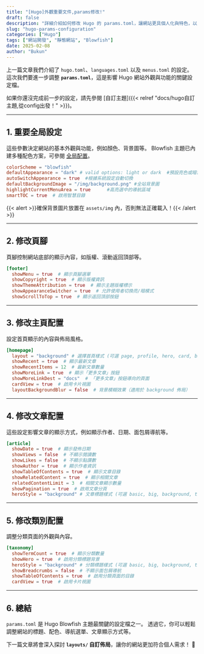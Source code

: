 ```yaml
---
title: "[Hugo]外觀重要文件,params修改!"
draft: false
description: "詳細介紹如何修改 Hugo 的 params.toml，讓網站更具個人化與特色，以 Blowfish 為範例。"
slug: "hugo-params-configuration"
categories: ["Hugo"]
tags: ["網站開發", "靜態網站", "Blowfish"]
date: 2025-02-08
author: "Bukun"
---
```


上一篇文章我們介紹了 `hugo.toml`、`languages.toml` 以及 `menus.toml` 的設定。
這次我們要進一步調整 **`params.toml`**，這是影響 Hugo 網站外觀與功能的關鍵設定檔。

如果你還沒完成前一步的設定，請先參閱 [自訂主題]({{< relref "docs/hugo自訂主題,從config出發！" >}})。

---

## 1. 重要全局設定

這些參數決定網站的基本外觀與功能，例如顏色、背景圖等。
Blowfish 主題已內建多種配色方案，可參閱 [全局配置](https://blowfish.page/zh-cn/docs/configuration/#%E5%85%A8%E5%B1%80-1)。

```toml
colorScheme = "blowfish"
defaultAppearance = "dark" # valid options: light or dark  #預設亮色或暗色模式
autoSwitchAppearance = true  #根據系統設定自動切換
defaultBackgroundImage = "/img/background.png" #全站背景圖
highlightCurrentMenuArea = true      #高亮選中的導航區域
smartTOC = true  # 啟用智慧目錄
```

{{< alert >}}確保背景圖片放置在 `assets/img` 內，否則無法正確載入！{{< /alert >}}

---

## 2. 修改頁腳

頁腳控制網站底部的顯示內容，如版權、滾動返回頂部等。

```toml
[footer]
  showMenu = true  # 顯示頁腳選單
  showCopyright = true  # 顯示版權資訊
  showThemeAttribution = true  # 顯示主題版權標示
  showAppearanceSwitcher = true  # 允許使用者切換亮/暗模式
  showScrollToTop = true  # 顯示返回頂部按鈕
```

---

## 3. 修改主頁配置

設定首頁顯示的內容與佈局風格。

```toml
[homepage]
  layout = "background" # 選擇首頁樣式 (可選 page, profile, hero, card, background, custom)
  showRecent = true  # 顯示最新文章
  showRecentItems = 12  # 最新文章數量
  showMoreLink = true  # 顯示「更多文章」按鈕
  showMoreLinkDest = "docs"  # 「更多文章」按鈕導向的頁面
  cardView = true  # 啟用卡片視圖
  layoutBackgroundBlur = false  # 背景模糊效果（適用於 background 佈局）
```

---

## 4. 修改文章配置

這些設定影響文章的顯示方式，例如顯示作者、日期、面包屑導航等。

```toml
[article]
  showDate = true  # 顯示發佈日期
  showViews = false  # 不顯示閱讀數
  showLikes = false  # 不顯示點讚數
  showAuthor = true  # 顯示作者資訊
  showTableOfContents = true  # 顯示文章目錄
  showRelatedContent = true  # 顯示相關文章
  relatedContentLimit = 3  # 相關文章顯示數量
  showPagination = true  # 啟用文章分頁
  heroStyle = "background" # 文章標題樣式 (可選 basic, big, background, thumbAndBackground)
```

---

## 5. 修改類別配置

調整分類頁面的外觀與內容。

```toml
[taxonomy]
  showTermCount = true  # 顯示分類數量
  showHero = true  # 啟用分類標題背景
  heroStyle = "background" # 分類標題樣式 (可選 basic, big, background, thumbAndBackground)
  showBreadcrumbs = false  # 不顯示面包屑導航
  showTableOfContents = true  # 啟用分類頁面的目錄
  cardView = true  # 啟用卡片視圖
```

---

## 6. 總結

`params.toml` 是 Hugo Blowfish 主題最關鍵的設定檔之一。
透過它，你可以輕鬆調整網站的標題、配色、導航選單、文章顯示方式等。

下一篇文章將會深入探討 **`layouts/` 自訂佈局**，讓你的網站更加符合個人需求！ 🚀
